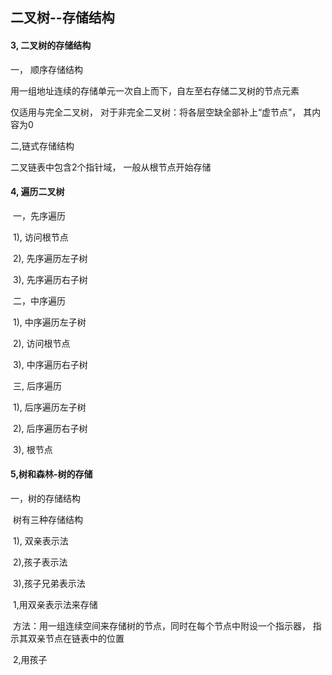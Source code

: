 ##  二叉树--存储结构



#### 3, 二叉树的存储结构

一， 顺序存储结构

用一组地址连续的存储单元一次自上而下，自左至右存储二叉树的节点元素

仅适用与完全二叉树， 对于非完全二叉树：将各层空缺全部补上“虚节点”， 其内容为0



二,链式存储结构

二叉链表中包含2个指针域， 一般从根节点开始存储

#### 4, 遍历二叉树

​	一，先序遍历

​		1), 访问根节点

​		2), 先序遍历左子树

​        3), 先序遍历右子树

​	二，中序遍历

​		1), 中序遍历左子树

​		2), 访问根节点

​		3), 中序遍历右子树

​	三, 后序遍历

​		1), 后序遍历左子树

​		2), 后序遍历右子树

​		3), 根节点



#### 5,树和森林-树的存储

一，树的存储结构

​	树有三种存储结构

​		1), 双亲表示法

​		2),孩子表示法

​		3),孩子兄弟表示法

​	1,用双亲表示法来存储

​		方法：用一组连续空间来存储树的节点，同时在每个节点中附设一个指示器， 指示其双亲节点在链表中的位置

​	2,用孩子

